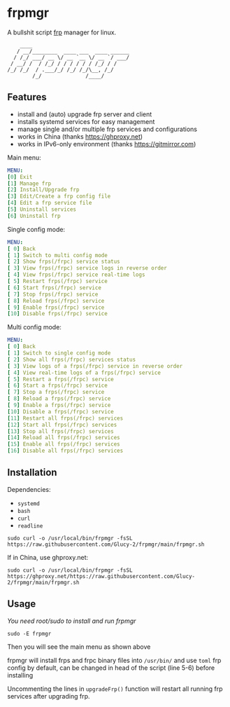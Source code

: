# frpmgr

A bullshit script [frp](https://github.com/fatedier/frp) manager for linux.

```
    ____                         
   / __/________  ____ ___  ____ ______
  / /_/ ___/ __ \/ __ `__ \/ __ `/ ___/
 / __/ /  / /_/ / / / / / / /_/ / /  
/_/ /_/  / .___/_/ /_/ /_/\__, /_/   
        /_/              /____/  
```

## Features

- install and (auto) upgrade frp server and client
- installs systemd services for easy management
- manage single and/or multiple frp services and configurations
- works in China (thanks https://ghproxy.net)
- works in IPv6-only environment (thanks https://gitmirror.com)

Main menu:

```yml
MENU:
[0] Exit
[1] Manage frp
[2] Install/Upgrade frp
[3] Edit/Create a frp config file
[4] Edit a frp service file
[5] Uninstall services
[6] Uninstall frp
```

Single config mode:

```yml
MENU:
[ 0] Back
[ 1] Switch to multi config mode
[ 2] Show frps(/frpc) service status
[ 3] View frps(/frpc) service logs in reverse order
[ 4] View frps(/frpc) service real-time logs
[ 5] Restart frps(/frpc) service
[ 6] Start frps(/frpc) service
[ 7] Stop frps(/frpc) service
[ 8] Reload frps(/frpc) service
[ 9] Enable frps(/frpc) service
[10] Disable frps(/frpc) service
```

Multi config mode:

```yml
MENU:
[ 0] Back
[ 1] Switch to single config mode
[ 2] Show all frps(/frpc) services status
[ 3] View logs of a frps(/frpc) service in reverse order
[ 4] View real-time logs of a frps(/frpc) service
[ 5] Restart a frps(/frpc) service
[ 6] Start a frps(/frpc) service
[ 7] Stop a frps(/frpc) service
[ 8] Reload a frps(/frpc) service
[ 9] Enable a frps(/frpc) service
[10] Disable a frps(/frpc) service
[11] Restart all frps(/frpc) services
[12] Start all frps(/frpc) services
[13] Stop all frps(/frpc) services
[14] Reload all frps(/frpc) services
[15] Enable all frps(/frpc) services
[16] Disable all frps(/frpc) services
```

## Installation

Dependencies:

- `systemd`
- `bash`
- `curl`
- `readline`

```shell
sudo curl -o /usr/local/bin/frpmgr -fsSL https://raw.githubusercontent.com/Glucy-2/frpmgr/main/frpmgr.sh
```

If in China, use ghproxy.net:

```shell
sudo curl -o /usr/local/bin/frpmgr -fsSL https://ghproxy.net/https://raw.githubusercontent.com/Glucy-2/frpmgr/main/frpmgr.sh
```

## Usage

*You need root/sudo to install and run frpmgr*

```shell
sudo -E frpmgr
```

Then you will see the main menu as shown above

frpmgr will install frps and frpc binary files into `/usr/bin/` and use `toml` frp config by default, can be changed in head of the script (line 5-6) before installing

Uncommenting the lines in `upgradeFrp()` function will restart all running frp services after upgrading frp.
